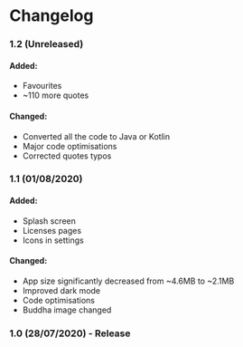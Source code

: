 # Changelog

### 1.2 (Unreleased)

#### Added:

- Favourites
- ~110 more quotes

#### Changed:

- Converted all the code to Java or Kotlin
- Major code optimisations
- Corrected quotes typos

### 1.1 (01/08/2020)

#### Added:

- Splash screen
- Licenses pages
- Icons in settings

#### Changed:

- App size significantly decreased from ~4.6MB to ~2.1MB
- Improved dark mode
- Code optimisations
- Buddha image changed
### 1.0 (28/07/2020) - Release